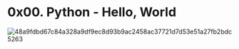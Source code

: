 # 0x00. Python - Hello, World
![48a9fdbd67c84a328a9df9ec8d93b9ac2458ac37721d7d53e51a27fb2bdc5263](https://github.com/MRX-Baiz/alx-higher_level_programming/assets/108466949/a88ef1e8-2124-40e0-b0d2-579eefe1d09b)

